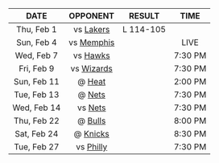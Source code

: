 |    DATE     |              OPPONENT              |  RESULT   |  TIME   |
|:-----------:|:----------------------------------:|:---------:|:-------:|
| Thu, Feb 1  |       vs [Lakers](/r/lakers)       | L 114-105 |         |
| Sun, Feb 4  | vs [Memphis](/r/memphisgrizzlies)  |           |  LIVE   |
| Wed, Feb 7  |    vs [Hawks](/r/AtlantaHawks)     |           | 7:30 PM |
| Fri, Feb 9  | vs [Wizards](/r/washingtonwizards) |           | 7:30 PM |
| Sun, Feb 11 |         @ [Heat](/r/heat)          |           | 2:00 PM |
| Tue, Feb 13 |        @ [Nets](/r/GoNets)         |           | 7:30 PM |
| Wed, Feb 14 |        vs [Nets](/r/GoNets)        |           | 7:30 PM |
| Thu, Feb 22 |     @ [Bulls](/r/chicagobulls)     |           | 8:00 PM |
| Sat, Feb 24 |      @ [Knicks](/r/NYKnicks)       |           | 8:30 PM |
| Tue, Feb 27 |       vs [Philly](/r/sixers)       |           | 7:30 PM |